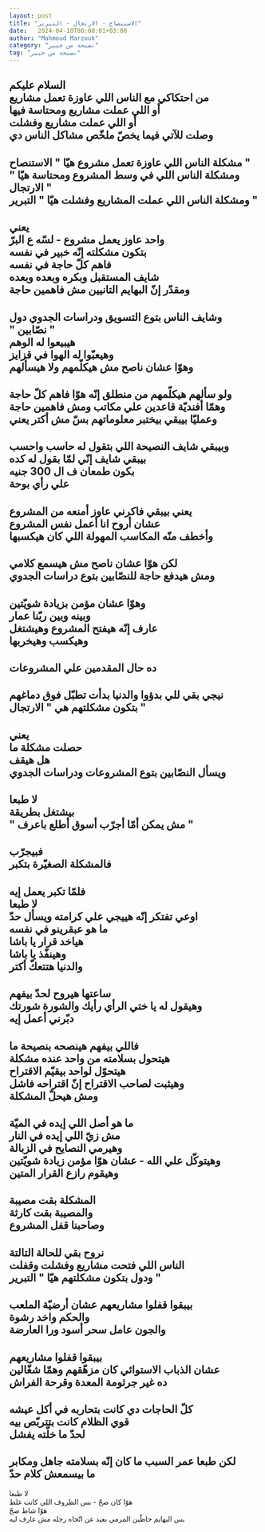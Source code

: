 ```yaml
---
layout: post
title: "الاستنصاح - الارتجال - التبرير"
date:   2024-04-10T00:00:01+03:00
author: "Mahmoud Marzouk"
category: "نصيحة من خبير"
tag: "نصيحة من خبير"
---
```



السلام عليكم  
من احتكاكي مع الناس اللي عاوزة تعمل مشاريع  
أو اللي عملت مشاريع ومحتاسة فيها  
أو اللي عملت مشاريع وفشلت  
وصلت للآتي فيما يخصّ ملخّص مشاكل الناس دي  
-  
مشكلة الناس اللي عاوزة تعمل مشروع هيّا " الاستنصاح
"  
ومشكلة الناس اللي في وسط المشروع ومحتاسة هيّا "
الارتجال "  
ومشكلة الناس اللي عملت المشاريع وفشلت هيّا "
التبرير "  
-  
يعني  
واحد عاوز يعمل مشروع - لسّه ع البرّ  
بتكون مشكلته إنّه خبير في نفسه  
فاهم كلّ حاجة في نفسه  
شايف المستقبل وبكره وبعده وبعده  
ومقدّر إنّ البهايم التانيين مش فاهمين حاجة  
-  
وشايف الناس بتوع التسويق ودراسات الجدوي دول  
" نصّابين "  
هيبيعوا له الوهم  
وهيعبّوا له الهوا في قزايز  
وهوّا عشان ناصح مش هيكلّمهم ولا هيسألهم  
-  
ولو سألهم هيكلّمهم من منطلق إنّه هوّا فاهم كلّ حاجة  
وهمّا أفنديّة قاعدين علي مكاتب ومش فاهمين حاجة  
وعمليّا بيبقي بيختبر معلوماتهم بسّ مش أكتر يعني  
-  
وبيبقي شايف النصيحة اللي بتقول له حاسب واحسب  
بيبقي شايف إنّي لمّا بقول له كده  
بكون طمعان ف ال 300 جنيه  
علي رأي بوحة  
-  
يعني بيبقي فاكرني عاوز أمنعه من المشروع  
عشان أروح انا أعمل نفس المشروع  
وأخطف منّه المكاسب المهولة اللي كان هيكسبها  
-  
لكن هوّا عشان ناصح مش هيسمع كلامي  
ومش هيدفع حاجة للنصّابين بتوع دراسات الجدوي  
-  
وهوّا عشان مؤمن بزيادة شويّتين  
وبينه وبين ربّنا عمار  
عارف إنّه هيفتح المشروع وهيشتغل  
وهيكسب وهيخربها  
-  
ده حال المقدمين علي المشروعات  
-  
نيجي بقي للي بدؤوا والدنيا بدأت تطبّل فوق دماغهم  
بتكون مشكلتهم هي " الارتجال "  
-  
يعني  
حصلت مشكلة ما  
هل هيقف  
ويسأل النصّابين بتوع المشروعات ودراسات الجدوي  
-  
لا طبعا  
بيشتغل بطريقة  
" مش يمكن أمّا أجرّب أسوق أطلع باعرف "  
-  
فبيجرّب  
فالمشكلة الصغيّرة بتكبر  
-  
فلمّا تكبر يعمل إيه  
لا طبعا  
اوعي تفتكر إنّه هييجي علي كرامته ويسأل حدّ  
ما هو عبقرينو في نفسه  
هياخد قرار يا باشا  
وهينفّذ يا باشا  
والدنيا هتتعكّ أكتر  
-  
ساعتها هيروح لحدّ بيفهم  
وهيقول له يا ختي الرأي رأيك والشورة شورتك  
دبّرني أعمل إيه  
-  
فاللي بيفهم هينصحه بنصيحة ما  
هيتحول بسلامته من واحد عنده مشكلة  
هيتحوّل لواحد بيقيّم الاقتراح  
وهيثبت لصاحب الاقتراح إنّ اقتراحه فاشل  
ومش هيحلّ المشكلة  
-  
ما هو أصل اللي إيده في الميّة  
مش زيّ اللي إيده في النار  
وهيرمي النصايح في الزبالة  
وهيتوكّل علي الله - عشان هوّا مؤمن زيادة شويّتين  
وهيقوم رازع القرار المتين  
-  
المشكلة بقت مصيبة  
والمصيبة بقت كارثة  
وصاحبنا قفل المشروع  
-  
نروح بقي للحالة التالتة  
الناس اللي فتحت مشاريع وفشلت وقفلت  
ودول بتكون مشكلتهم هيّا " التبرير "  
-  
بيبقوا قفلوا مشاريعهم عشان أرضيّة الملعب  
والحكم واخد رشوة  
والجون عامل سحر أسود ورا العارضة  
-  
بيبقوا قفلوا مشاريعهم  
عشان الذباب الاستوائي كان مزهّقهم وهمّا شغّالين  
ده غير جرثومة المعدة وقرحة الفراش  
-  
كلّ الحاجات دي كانت بتحاربه في أكل عيشه  
قوي الظلام كانت بتتربّص بيه  
لحدّ ما خلّته يفشل  
-  
لكن طبعا عمر السبب ما كان إنّه بسلامته جاهل
ومكابر  
ما بيسمعش كلام حدّ  
-  
لا طبعا  
هوّا كان صحّ - بس الظروف اللي كانت غلط  
هوّا شاط صحّ  
بس البهايم حاطّين المرمي بعيد عن اتّجاه رجله مش عارف
ليه
